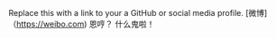 Replace this with a link to your a GitHub or social media profile.
[微博]（https://weibo.com)
恩哼？
什么鬼啦！
